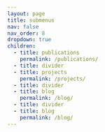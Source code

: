 ```yaml
---
layout: page
title: submenus
nav: false
nav_order: 8
dropdown: true
children:
  - title: publications
    permalink: /publications/
  - title: divider
  - title: projects
    permalink: /projects/
  - title: divider
  - title: blog
    permalink: /blog/
  - title: divider
  - title: blog
    permalink: /blog/
---
```

